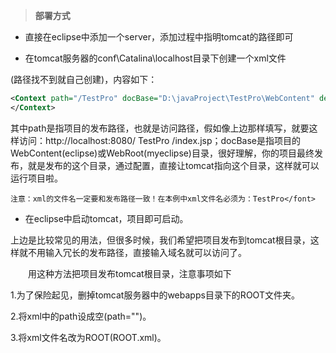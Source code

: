 > **部署方式**

- 直接在eclipse中添加一个server，添加过程中指明tomcat的路径即可

- 在tomcat服务器的conf\Catalina\localhost目录下创建一个xml文件

(路径找不到就自己创建)，内容如下：

```xml
<Context path="/TestPro" docBase="D:\javaProject\TestPro\WebContent" debug="0" privileged="true">
</Context>
```

其中path是指项目的发布路径，也就是访问路径，假如像上边那样填写，就要这样访问：http://localhost:8080/ TestPro /index.jsp；docBase是指项目的WebContent(eclipse)或WebRoot(myeclipse)目录，很好理解，你的项目最终发布，就是发布的这个目录，通过配置，直接让tomcat指向这个目录，这样就可以运行项目啦。

`注意：xml的文件名一定要和发布路径一致！在本例中xml文件名必须为：TestPro</font>`

- 在eclipse中启动tomcat，项目即可启动。

上边是比较常见的用法，但很多时候，我们希望把项目发布到tomcat根目录，这样就不用输入冗长的发布路径，直接输入域名就可以访问了。

　　用这种方法把项目发布tomcat根目录，注意事项如下

1.为了保险起见，删掉tomcat服务器中的webapps目录下的ROOT文件夹。

2.将xml中的path设成空(path="")。

3.将xml文件名改为ROOT(ROOT.xml)。